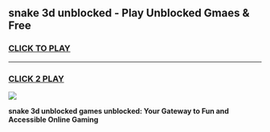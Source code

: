 
## snake 3d unblocked - Play Unblocked Gmaes & Free
<h3>
<a href="https://news.freeplayer.one?title=snake_3d_unblocked&ref=23F">CLICK TO PLAY</a></h3>
<hr>

<h3>
<a href="https://news.freeplayer.one?title=snake_3d_unblocked&ref=23F">CLICK 2 PLAY</a>
  
</h3>

<a href="https://news.freeplayer.one?title=snake_3d_unblocked&ref=23F/"><img src="https://clearcache.store/games.png"></a>


**snake 3d unblocked games unblocked: Your Gateway to Fun and Accessible Online Gaming**
